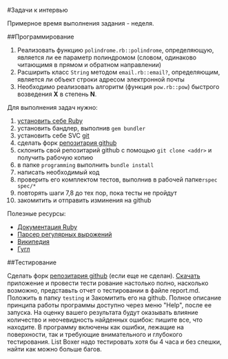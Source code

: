 #Задачи к интервью

Примерное время выполнения задания - неделя.

##Программирование

1. Реализовать функцию `polindrome.rb::polindrome`, определяющую, является ли ее параметр полиндромом (словом, одинаково читающимя в прямом и обратном направлении)
2. Расширить класс `String` методом `email.rb::email?`, определяющим, является ли объект строки адресом электронной почты
3. Необходимо реализовать алгоритм (функция `pow.rb::pow`) быстрого возведения **Х** в степень **N**.

Для выполнения задач нужно:

 1. [установить себе Ruby](http://rubyinstaller.org/)
 2. установить бандлер, выполнив `gem bundler`
 2. установить себе SVC [git](http://git-scm.com/book/ru/%D0%92%D0%B2%D0%B5%D0%B4%D0%B5%D0%BD%D0%B8%D0%B5-%D0%A3%D1%81%D1%82%D0%B0%D0%BD%D0%BE%D0%B2%D0%BA%D0%B0-Git)
 2. сделать форк [репозитария github](https://github.com/CodersGang/interview_stuff)
 2. склонить свой репозитарий github с помощью `git clone <addr>` и получить рабочую копию
 3. в папке `programming` выполнить `bundle install` 
 4. написать необходимый код
 5. проверить его комплектом тестов, выполнив в рабочей папке`rspec spec/*`
 6. повторять шаги 7,8 до тех пор, пока тесты не пройдут
 7. закомитить и отправить изминения на github

Полезные ресурсы:

- [Документация Ruby](https://www.ruby-lang.org/ru/)
- [Парсер регулярных вырожений](http://rubular.com/)
- [Википедия](http://ru.wikipedia.org/)
- [Гугл](www.google.ru)

##Тестирование

Сделать форк [репозитария github](https://github.com/CodersGang/interview_stuff) (если еще не сделан).
[Скачать](https://drive.google.com/file/d/0B0Caf_UuM62TRjF0WlVGbkp0dGs/edit?usp=sharing) приложение и провести тести рование настолько полно, насколько возможно, представьть отчет о тестировании в файле report.md. Положить в папку `testing` и Закомитить его на github.
Полное описание принципа работы программы доступно через меню "Help", после ее запуска.
На оценку вашего результата будут оказывать влияние количество и неочевидность найденных ошибок: пишите все, что находите. В программу включены как ошибки, лежащие на поверхности, так и требующие внимательного и глубокого тестирования.
List Boxer надо тестировать хотя бы 4 часа и без спешки, найти как можно больше багов.
